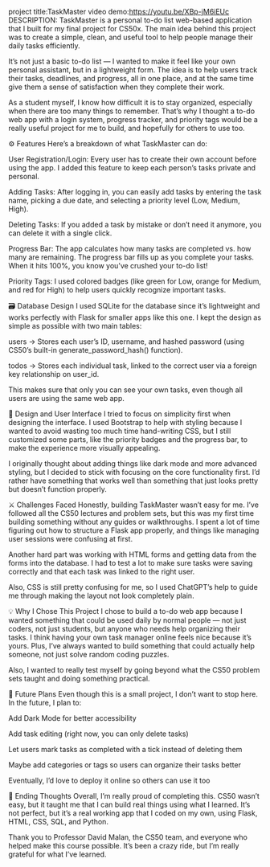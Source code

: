 project title:TaskMaster
video demo:https://youtu.be/XBp-jM6iEUc
DESCRIPTION:
TaskMaster is a personal to-do list web-based application that I built for my final project for CS50x. The main idea behind this project was to create a simple, clean, and useful tool to help people manage their daily tasks efficiently.

It’s not just a basic to-do list — I wanted to make it feel like your own personal assistant, but in a lightweight form. The idea is to help users track their tasks, deadlines, and progress, all in one place, and at the same time give them a sense of satisfaction when they complete their work.

As a student myself, I know how difficult it is to stay organized, especially when there are too many things to remember. That’s why I thought a to-do web app with a login system, progress tracker, and priority tags would be a really useful project for me to build, and hopefully for others to use too.

⚙️ Features
Here’s a breakdown of what TaskMaster can do:

User Registration/Login:
Every user has to create their own account before using the app. I added this feature to keep each person’s tasks private and personal.

Adding Tasks:
After logging in, you can easily add tasks by entering the task name, picking a due date, and selecting a priority level (Low, Medium, High).

Deleting Tasks:
If you added a task by mistake or don’t need it anymore, you can delete it with a single click.

Progress Bar:
The app calculates how many tasks are completed vs. how many are remaining. The progress bar fills up as you complete your tasks. When it hits 100%, you know you’ve crushed your to-do list!

Priority Tags:
I used colored badges (like green for Low, orange for Medium, and red for High) to help users quickly recognize important tasks.

🗃️ Database Design
I used SQLite for the database since it’s lightweight and works perfectly with Flask for smaller apps like this one. I kept the design as simple as possible with two main tables:

users → Stores each user’s ID, username, and hashed password (using CS50’s built-in generate_password_hash() function).

todos → Stores each individual task, linked to the correct user via a foreign key relationship on user_id.

This makes sure that only you can see your own tasks, even though all users are using the same web app.

🎨 Design and User Interface
I tried to focus on simplicity first when designing the interface. I used Bootstrap to help with styling because I wanted to avoid wasting too much time hand-writing CSS, but I still customized some parts, like the priority badges and the progress bar, to make the experience more visually appealing.

I originally thought about adding things like dark mode and more advanced styling, but I decided to stick with focusing on the core functionality first. I’d rather have something that works well than something that just looks pretty but doesn’t function properly.

⚔️ Challenges Faced
Honestly, building TaskMaster wasn’t easy for me. I’ve followed all the CS50 lectures and problem sets, but this was my first time building something without any guides or walkthroughs. I spent a lot of time figuring out how to structure a Flask app properly, and things like managing user sessions were confusing at first.

Another hard part was working with HTML forms and getting data from the forms into the database. I had to test a lot to make sure tasks were saving correctly and that each task was linked to the right user.

Also, CSS is still pretty confusing for me, so I used ChatGPT’s help to guide me through making the layout not look completely plain.

💡 Why I Chose This Project
I chose to build a to-do web app because I wanted something that could be used daily by normal people — not just coders, not just students, but anyone who needs help organizing their tasks. I think having your own task manager online feels nice because it’s yours. Plus, I’ve always wanted to build something that could actually help someone, not just solve random coding puzzles.

Also, I wanted to really test myself by going beyond what the CS50 problem sets taught and doing something practical.

🚀 Future Plans
Even though this is a small project, I don’t want to stop here. In the future, I plan to:

Add Dark Mode for better accessibility

Add task editing (right now, you can only delete tasks)

Let users mark tasks as completed with a tick instead of deleting them

Maybe add categories or tags so users can organize their tasks better

Eventually, I’d love to deploy it online so others can use it too

🙏 Ending Thoughts
Overall, I’m really proud of completing this. CS50 wasn’t easy, but it taught me that I can build real things using what I learned. It’s not perfect, but it’s a real working app that I coded on my own, using Flask, HTML, CSS, SQL, and Python.

Thank you to Professor David Malan, the CS50 team, and everyone who helped make this course possible. It’s been a crazy ride, but I’m really grateful for what I’ve learned.
